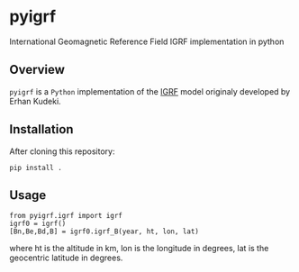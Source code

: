 pyigrf
======
International Geomagnetic Reference Field IGRF implementation in python

Overview
--------
`pyigrf` is a `Python` implementation of the [IGRF](https://www.ngdc.noaa.gov/IAGA/vmod/igrf.html) model originaly developed by Erhan Kudeki.

Installation
------------
After cloning this repository:

    pip install .
    
Usage
-----

    from pyigrf.igrf import igrf
    igrf0 = igrf()
    [Bn,Be,Bd,B] = igrf0.igrf_B(year, ht, lon, lat)
    
where ht is the altitude in km, lon is the longitude in degrees, lat is the geocentric latitude in degrees.
